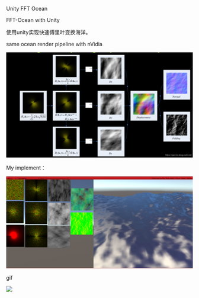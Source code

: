 Unity FFT Ocean

FFT-Ocean with Unity

使用unity实现快速傅里叶变换海洋。

same ocean render pipeline with nVidia

![](NV.png)

My implement：

![](shot.png)

gif

![](ocean.gif)